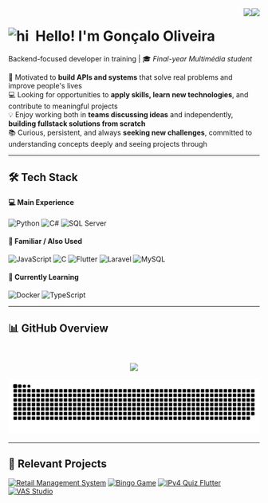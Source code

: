 <a href="https://mail.google.com/mail/?view=cm&fs=1&to=goliveira2212004@gmail.com" target="_blank">
  <img src="https://img.shields.io/badge/-Gmail-red?style=for-the-badge&logo=gmail&logoColor=white" height="25" align="right"/>
</a>
<a href="https://www.linkedin.com/in/goncaloliveira20/">
  <img src="https://img.shields.io/badge/-LinkedIn-blue?style=for-the-badge&logo=linkedin&logoColor=white" height="25" align="right"/>
</a>

# <img src="https://user-images.githubusercontent.com/1303154/88677602-1635ba80-d120-11ea-84d8-d263ba5fc3c0.gif" width="40px" alt="hi">&nbsp; Hello! I'm Gonçalo Oliveira

Backend-focused developer in training | 🎓 <i>Final-year Multimédia student</i>  

🚀 Motivated to **build APIs and systems** that solve real problems and improve people's lives  
💻 Looking for opportunities to **apply skills, learn new technologies**, and contribute to meaningful projects  
💡 Enjoy working both in **teams discussing ideas** and independently, **building fullstack solutions from scratch**  
📚 Curious, persistent, and always **seeking new challenges**, committed to understanding concepts deeply and seeing projects through

---

## 🛠️ Tech Stack

#### 💻 Main Experience
<p align="left">
  <img alt="Python" src="https://img.shields.io/badge/Python-3776AB?style=for-the-badge&logo=python&logoColor=white" height="30" />
  <img alt="C#" src="https://img.shields.io/badge/C%23-239120?style=for-the-badge&logo=c-sharp&logoColor=white" height="30" />
  <img alt="SQL Server" src="https://img.shields.io/badge/SQLServer-CC2927?style=for-the-badge&logo=microsoft-sql-server&logoColor=white" height="30" />
</p>

#### 🌱 Familiar / Also Used
<p align="left">
  <img alt="JavaScript" src="https://img.shields.io/badge/JavaScript-F7DF1E?style=for-the-badge&logo=javascript&logoColor=black" height="30" />
  <img alt="C" src="https://img.shields.io/badge/C-00599C?style=for-the-badge&logo=c&logoColor=white" height="30" />
  <img alt="Flutter" src="https://img.shields.io/badge/Flutter-02569B?style=for-the-badge&logo=flutter&logoColor=white" height="30" />
  <img alt="Laravel" src="https://img.shields.io/badge/Laravel-FC3F3F?style=for-the-badge&logo=laravel&logoColor=white" height="30" />
  <img alt="MySQL" src="https://img.shields.io/badge/MySQL-4479A1?style=for-the-badge&logo=mysql&logoColor=white" height="30" />
</p>

#### 🚀 Currently Learning
<p align="left">
  <img alt="Docker" src="https://img.shields.io/badge/Docker-2496ED?style=for-the-badge&logo=docker&logoColor=white" height="30" />
  <img alt="TypeScript" src="https://img.shields.io/badge/TypeScript-3178C6?style=for-the-badge&logo=typescript&logoColor=white" height="30" />
</p>

---

## 📊 GitHub Overview

<br>
<p align="center">
  <img height="150" src="https://github-readme-stats.vercel.app/api/top-langs/?username=goncalo-codes&layout=compact&theme=dark&hide_border=true&langs_count=6" />
</p>

<picture>
  <source media="(prefers-color-scheme: dark)" srcset="https://raw.githubusercontent.com/holic-x/holic-x/output/github-contribution-grid-snake-dark.svg">
  <source media="(prefers-color-scheme: light)" srcset="https://raw.githubusercontent.com/holic-x/holic-x/output/github-contribution-grid-snake.svg">
  <img alt="GitHub contributions" src="https://raw.githubusercontent.com/adorabled4/adorabled4/output/github-contribution-grid-snake.svg">
</picture>

---

## 🚀 Relevant Projects
<p align="left">
  <a href="https://github.com/goncalo-codes/retail-management-system"><img alt="Retail Management System" src="https://img.shields.io/badge/Retail-Management-blue?style=for-the-badge"></a>
  <a href="https://github.com/goncalo-codes/bingo-game"><img alt="Bingo Game" src="https://img.shields.io/badge/Bingo-Game-green?style=for-the-badge"></a>
  <a href="https://github.com/goncalo-codes/ipv4_quizz_flutter"><img alt="IPv4 Quiz Flutter" src="https://img.shields.io/badge/IPv4-Quiz-orange?style=for-the-badge"></a>
  <a href="https://github.com/goncalo-codes/vas-studio"><img alt="VAS Studio" src="https://img.shields.io/badge/VAS-Studio-red?style=for-the-badge"></a>
</p>
